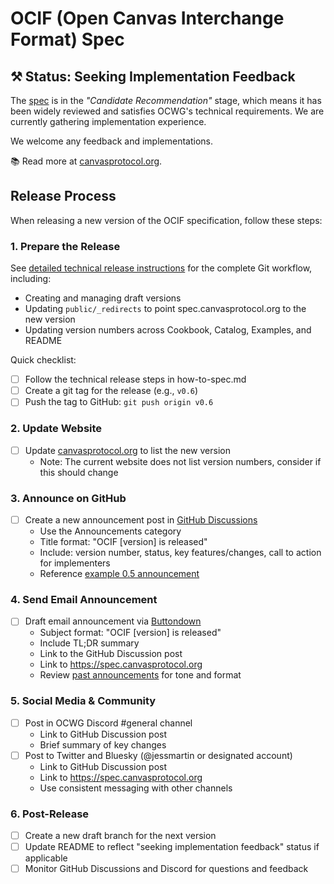 # OCIF (Open Canvas Interchange Format) Spec

## ⚒️ Status: Seeking Implementation Feedback
The [spec](./spec/v0.6/spec.md) is in the *"Candidate Recommendation"* stage, which means it has been widely reviewed and satisfies OCWG's technical requirements. We are currently gathering implementation experience.

We welcome any feedback and implementations.

📚 Read more at [canvasprotocol.org](https://canvasprotocol.org).

## Release Process

When releasing a new version of the OCIF specification, follow these steps:

### 1. Prepare the Release

See [detailed technical release instructions](./spec/v0.5/how-to-spec.md#release-instructions) for the complete Git workflow, including:
- Creating and managing draft versions
- Updating `public/_redirects` to point spec.canvasprotocol.org to the new version
- Updating version numbers across Cookbook, Catalog, Examples, and README

Quick checklist:
- [ ] Follow the technical release steps in how-to-spec.md
- [ ] Create a git tag for the release (e.g., `v0.6`)
- [ ] Push the tag to GitHub: `git push origin v0.6`

### 2. Update Website

- [ ] Update [canvasprotocol.org](https://canvasprotocol.org) to list the new version
  - Note: The current website does not list version numbers, consider if this should change

### 3. Announce on GitHub

- [ ] Create a new announcement post in [GitHub Discussions](https://github.com/orgs/ocwg/discussions)
  - Use the Announcements category
  - Title format: "OCIF [version] is released"
  - Include: version number, status, key features/changes, call to action for implementers
  - Reference [example 0.5 announcement](https://github.com/orgs/ocwg/discussions/57)

### 4. Send Email Announcement

- [ ] Draft email announcement via [Buttondown](https://buttondown.com/ocwg)
  - Subject format: "OCIF [version] is released"
  - Include TL;DR summary
  - Link to the GitHub Discussion post
  - Link to https://spec.canvasprotocol.org
  - Review [past announcements](https://buttondown.com/ocwg/archive/) for tone and format

### 5. Social Media & Community

- [ ] Post in OCWG Discord #general channel
  - Link to GitHub Discussion post
  - Brief summary of key changes
- [ ] Post to Twitter and Bluesky (@jessmartin or designated account)
  - Link to GitHub Discussion post
  - Link to https://spec.canvasprotocol.org
  - Use consistent messaging with other channels

### 6. Post-Release

- [ ] Create a new draft branch for the next version
- [ ] Update README to reflect "seeking implementation feedback" status if applicable
- [ ] Monitor GitHub Discussions and Discord for questions and feedback
